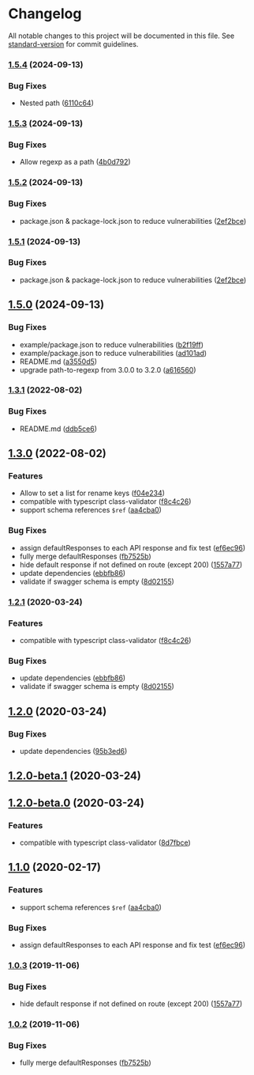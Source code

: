 # Changelog

All notable changes to this project will be documented in this file. See [standard-version](https://github.com/conventional-changelog/standard-version) for commit guidelines.

### [1.5.4](https://github.com/Igor-lkm/koa-joi-router-docs-v2/compare/v1.5.3...v1.5.4) (2024-09-13)


### Bug Fixes

* Nested path ([6110c64](https://github.com/Igor-lkm/koa-joi-router-docs-v2/commit/6110c64ed24f199e02b25b363771ceee133f3d74))

### [1.5.3](https://github.com/Igor-lkm/koa-joi-router-docs-v2/compare/v1.5.2...v1.5.3) (2024-09-13)


### Bug Fixes

* Allow regexp as a path ([4b0d792](https://github.com/Igor-lkm/koa-joi-router-docs-v2/commit/4b0d79272b3900d32eeb5d76efdcc75ec8062f95))

### [1.5.2](https://github.com/Igor-lkm/koa-joi-router-docs-v2/compare/v1.5.0...v1.5.2) (2024-09-13)


### Bug Fixes

* package.json & package-lock.json to reduce vulnerabilities ([2ef2bce](https://github.com/Igor-lkm/koa-joi-router-docs-v2/commit/2ef2bce19f941bf2f27a0924e393ead2c4a3446a))

### [1.5.1](https://github.com/Igor-lkm/koa-joi-router-docs-v2/compare/v1.5.0...v1.5.1) (2024-09-13)


### Bug Fixes

* package.json & package-lock.json to reduce vulnerabilities ([2ef2bce](https://github.com/Igor-lkm/koa-joi-router-docs-v2/commit/2ef2bce19f941bf2f27a0924e393ead2c4a3446a))

## [1.5.0](https://github.com/Igor-lkm/koa-joi-router-docs-v2/compare/v1.3.1...v1.5.0) (2024-09-13)


### Bug Fixes

* example/package.json to reduce vulnerabilities ([b2f19ff](https://github.com/Igor-lkm/koa-joi-router-docs-v2/commit/b2f19ff84eada18aadba97a05055ef87d6ff0615))
* example/package.json to reduce vulnerabilities ([ad101ad](https://github.com/Igor-lkm/koa-joi-router-docs-v2/commit/ad101ad1ce7fcfcf924b66ecb56fdd1e1ce95621))
* README.md ([a3550d5](https://github.com/Igor-lkm/koa-joi-router-docs-v2/commit/a3550d56c176fcf90e6422cf8ed7f735040ad3fa))
* upgrade path-to-regexp from 3.0.0 to 3.2.0 ([a616560](https://github.com/Igor-lkm/koa-joi-router-docs-v2/commit/a61656097a61812fc8a79370bfe259fb92681724))

### [1.3.1](https://github.com/Igor-lkm/koa-joi-router-docs-v2/compare/v1.3.0...v1.3.1) (2022-08-02)


### Bug Fixes

* README.md ([ddb5ce6](https://github.com/Igor-lkm/koa-joi-router-docs-v2/commit/ddb5ce69178b6fdb8bfede621c781e7e9b6f8916))

## [1.3.0](https://github.com/Igor-lkm/koa-joi-router-docs-v2/compare/v0.1.9...v1.3.0) (2022-08-02)


### Features

* Allow to set a list for rename keys ([f04e234](https://github.com/Igor-lkm/koa-joi-router-docs-v2/commit/f04e2343cf4461e4f2041ada01a9342691cba003))
* compatible with typescript class-validator ([f8c4c26](https://github.com/Igor-lkm/koa-joi-router-docs-v2/commit/f8c4c26237bf54880e7ec35c9d44e25222c167ee))
* support schema references `$ref` ([aa4cba0](https://github.com/Igor-lkm/koa-joi-router-docs-v2/commit/aa4cba04b747b2467746518334a880c643cb41c7))


### Bug Fixes

* assign defaultResponses to each API response and fix test ([ef6ec96](https://github.com/Igor-lkm/koa-joi-router-docs-v2/commit/ef6ec9620c2bdeb95e86abc8d81b6e385b69bf07))
* fully merge defaultResponses ([fb7525b](https://github.com/Igor-lkm/koa-joi-router-docs-v2/commit/fb7525b07c0d2855924a33b73d1bd65b545782bd))
* hide default response if not defined on route (except 200) ([1557a77](https://github.com/Igor-lkm/koa-joi-router-docs-v2/commit/1557a770dd33e3c6b185d9d40cc1070efb47973a))
* update dependencies ([ebbfb86](https://github.com/Igor-lkm/koa-joi-router-docs-v2/commit/ebbfb8681a0504573f4debfef3155bb072f92309))
* validate if swagger schema is empty ([8d02155](https://github.com/Igor-lkm/koa-joi-router-docs-v2/commit/8d02155f965f86c17fc3d1ecfa97fb44111739f8))

### [1.2.1](https://github.com/o2team/koa-joi-router-docs/compare/v1.1.0...v1.2.1) (2020-03-24)


### Features

* compatible with typescript class-validator ([f8c4c26](https://github.com/o2team/koa-joi-router-docs/commit/f8c4c26237bf54880e7ec35c9d44e25222c167ee))


### Bug Fixes

* update dependencies ([ebbfb86](https://github.com/o2team/koa-joi-router-docs/commit/ebbfb8681a0504573f4debfef3155bb072f92309))
* validate if swagger schema is empty ([8d02155](https://github.com/o2team/koa-joi-router-docs/commit/8d02155f965f86c17fc3d1ecfa97fb44111739f8))

## [1.2.0](https://github.com/o2team/koa-joi-router-docs/compare/v1.2.0-beta.1...v1.2.0) (2020-03-24)


### Bug Fixes

* update dependencies ([95b3ed6](https://github.com/o2team/koa-joi-router-docs/commit/95b3ed6139e16eb3aa17c553e499049854ffc063))

## [1.2.0-beta.1](https://github.com/o2team/koa-joi-router-docs/compare/v1.2.0-beta.0...v1.2.0-beta.1) (2020-03-24)

## [1.2.0-beta.0](https://github.com/o2team/koa-joi-router-docs/compare/v1.1.0...v1.2.0-beta.0) (2020-03-24)


### Features

* compatible with typescript class-validator ([8d7fbce](https://github.com/o2team/koa-joi-router-docs/commit/8d7fbcea970f99f5dd862c5df43f7e16657487b0))

## [1.1.0](https://github.com/o2team/koa-joi-router-docs/compare/v1.0.3...v1.1.0) (2020-02-17)


### Features

* support schema references `$ref` ([aa4cba0](https://github.com/o2team/koa-joi-router-docs/commit/aa4cba04b747b2467746518334a880c643cb41c7))


### Bug Fixes

* assign defaultResponses to each API response and fix test ([ef6ec96](https://github.com/o2team/koa-joi-router-docs/commit/ef6ec9620c2bdeb95e86abc8d81b6e385b69bf07))

### [1.0.3](https://github.com/o2team/koa-joi-router-docs/compare/v1.0.2...v1.0.3) (2019-11-06)


### Bug Fixes

* hide default response if not defined on route (except 200) ([1557a77](https://github.com/o2team/koa-joi-router-docs/commit/1557a770dd33e3c6b185d9d40cc1070efb47973a))

### [1.0.2](https://github.com/o2team/koa-joi-router-docs/compare/v1.0.1...v1.0.2) (2019-11-06)


### Bug Fixes

* fully merge defaultResponses ([fb7525b](https://github.com/o2team/koa-joi-router-docs/commit/fb7525b07c0d2855924a33b73d1bd65b545782bd))
